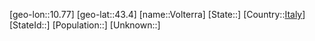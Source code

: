 ﻿---
location: [43.4,10.77]
type: City
tags:
- geo/City


SpocWebEntityId: 35350
isDeleted: false
confidential: public

---
[geo-lon::10.77]
[geo-lat::43.4]
[name::Volterra]
[State::]
[Country::[Italy](geo/Continent/Europe/Italy.md)]
[StateId::]
[Population::]
[Unknown::]

